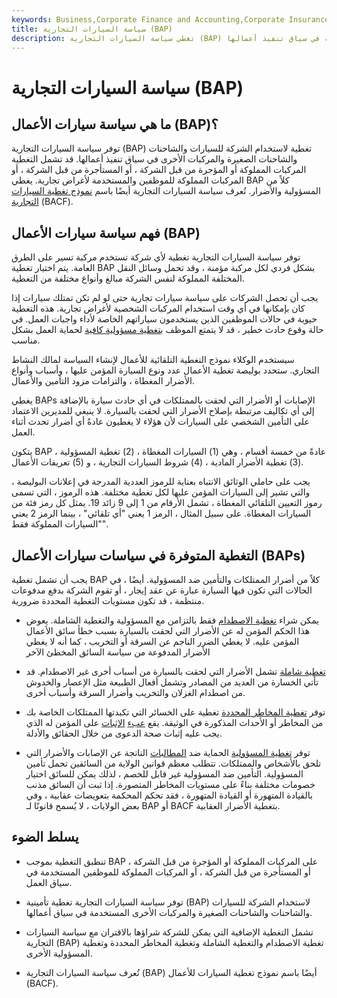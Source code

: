 ```yaml
---
keywords: Business,Corporate Finance and Accounting,Corporate Insurance
title: سياسة السيارات التجارية (BAP)
description: تغطي سياسة السيارات التجارية (BAP) المركبات التي تستخدمها الشركة في سياق تنفيذ أعمالها.
---
```


# سياسة السيارات التجارية (BAP)
## ما هي سياسة سيارات الأعمال (BAP)؟

توفر سياسة السيارات التجارية (BAP) تغطية لاستخدام الشركة للسيارات والشاحنات والشاحنات الصغيرة والمركبات الأخرى في سياق تنفيذ أعمالها. قد تشمل التغطية المركبات المملوكة أو المؤجرة من قبل الشركة ، أو المستأجرة من قبل الشركة ، أو المركبات المملوكة للموظفين والمستخدمة لأغراض تجارية. يغطي BAP كلاً من المسؤولية والأضرار. تُعرف سياسة السيارات التجارية أيضًا باسم [نموذج تغطية السيارات التجارية](/business-auto-coverage-form) (BACF).

## فهم سياسة سيارات الأعمال (BAP)

توفر سياسة السيارات التجارية تغطية لأي شركة تستخدم مركبة تسير على الطرق العامة. يتم اختيار تغطية BAP بشكل فردي لكل مركبة مؤمنة ، وقد تحمل وسائل النقل المختلفة المملوكة لنفس الشركة مبالغ وأنواع مختلفة من التغطية.

يجب أن تحصل الشركات على سياسة سيارات تجارية حتى لو لم تكن تمتلك سيارات إذا كان بإمكانها في أي وقت استخدام المركبات الشخصية لأغراض تجارية. هذه التغطية حيوية في حالات الموظفين الذين يستخدمون سياراتهم الخاصة لأداء واجبات العمل. في حالة وقوع حادث خطير ، قد لا يتمتع الموظف [بتغطية مسؤولية كافية](/liability_insurance) لحماية العمل بشكل مناسب.

سيستخدم الوكلاء نموذج التغطية التلقائية للأعمال لإنشاء السياسة لمالك النشاط التجاري. ستحدد بوليصة تغطية الأعمال عدد ونوع السيارة المؤمن عليها ، وأسباب وأنواع الأضرار المغطاة ، والتزامات مزود التأمين والأعمال.

يغطي BAPs الإصابات أو الأضرار التي لحقت بالممتلكات في أي حادث سيارة بالإضافة إلى أي تكاليف مرتبطة بإصلاح الأضرار التي لحقت بالسيارة. لا ينبغي للمديرين الاعتماد على التأمين الشخصي على السيارات لأن هؤلاء لا يغطيون عادةً أي أضرار تحدث أثناء العمل.

يتكون BAP عادةً من خمسة أقسام ، وهي (1) السيارات المغطاة ، (2) تغطية المسؤولية ، (3) تغطية الأضرار المادية ، (4) شروط السيارات التجارية ، و (5) تعريفات الأعمال.

يجب على حاملي الوثائق الانتباه بعناية للرموز العددية المدرجة في إعلانات البوليصة ، والتي تشير إلى السيارات المؤمن عليها لكل تغطية مختلفة. هذه الرموز ، التي تسمى رموز التعيين التلقائي المغطاة ، تشمل الأرقام من 1 إلى 9 زائد 19. يمثل كل رمز فئة من السيارات المغطاة. على سبيل المثال ، الرمز 1 يعني "أي تلقائي" ، بينما الرمز 2 يعني "السيارات المملوكة فقط".

## التغطية المتوفرة في سياسات سيارات الأعمال (BAPs)

يجب أن تشمل تغطية BAP كلاً من أضرار الممتلكات والتأمين ضد المسؤولية. أيضًا ، في الحالات التي تكون فيها السيارة عبارة عن عقد إيجار ، أو تقوم الشركة بدفع مدفوعات منتظمة ، قد تكون مستويات التغطية المحددة ضرورية.

- يمكن شراء [تغطية الاصطدام](/collision-insurance) فقط بالتزامن مع المسؤولية والتغطية الشاملة. يعوض هذا الحكم المؤمن له عن الأضرار التي لحقت بالسيارة بسبب خطأ سائق الأعمال المؤمن عليه. لا يغطي الضرر الناجم عن السرقة أو التخريب ، كما أنه لا يغطي الأضرار المدفوعة من سياسة السائق المخطئ الآخر

- [تغطية شاملة](/comprehensive-insurance) تشمل الأضرار التي لحقت بالسيارة من أسباب أخرى غير الاصطدام. قد تأتي الخسارة من العديد من المصادر وتشمل أفعال الطبيعة مثل الإعصار والخدوش من اصطدام الغزلان والتخريب وأضرار السرقة وأسباب أخرى.

- توفر [تغطية المخاطر المحددة](/named_perils) تغطية على الخسائر التي تكبدتها الممتلكات الخاصة بك من المخاطر أو الأحداث المذكورة في الوثيقة. يقع [عبء](/burden-proof) [الإثبات](/burden-proof) على المؤمن له الذي يجب عليه إثبات صحة الدعوى من خلال الحقائق والأدلة.

- توفر [تغطية المسؤولية](/liability_insurance) الحماية ضد [المطالبات](/insurance_claim) الناتجة عن الإصابات والأضرار التي تلحق بالأشخاص والممتلكات. تتطلب معظم قوانين الولاية من السائقين تحمل تأمين المسؤولية. التأمين ضد المسؤولية غير قابل للخصم ، لذلك يمكن للسائق اختيار خصومات مختلفة بناءً على مستويات المخاطر المتصورة. إذا ثبت أن السائق مذنب بالقيادة المتهورة أو القيادة المتهورة ، فقد تحكم المحكمة بتعويضات عقابية ، وفي بعض الولايات ، لا يُسمح قانونًا لـ BAP أو BACF بتغطية الأضرار العقابية.

## يسلط الضوء

- تنطبق التغطية بموجب BAP على المركبات المملوكة أو المؤجرة من قبل الشركة ، أو المستأجرة من قبل الشركة ، أو المركبات المملوكة للموظفين المستخدمة في سياق العمل.

- توفر سياسة السيارات التجارية تغطية تأمينية (BAP) لاستخدام الشركة للسيارات والشاحنات والشاحنات الصغيرة والمركبات الأخرى المستخدمة في سياق أعمالها.

- تشمل التغطية الإضافية التي يمكن للشركة شراؤها بالاقتران مع سياسة السيارات التجارية (BAP) تغطية الاصطدام والتغطية الشاملة وتغطية المخاطر المحددة وتغطية المسؤولية الأخرى.

- تُعرف سياسة السيارات التجارية (BAP) أيضًا باسم نموذج تغطية السيارات للأعمال (BACF).

